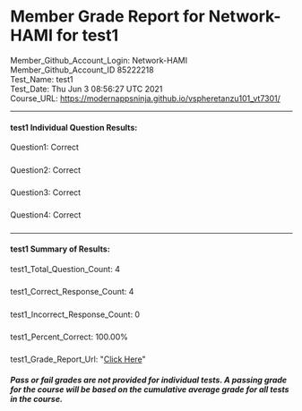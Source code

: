 # Member Grade Report for Network-HAMI for test1  
   
Member_Github_Account_Login: Network-HAMI  
Member_Github_Account_ID 85222218  
Test_Name: test1  
Test_Date: Thu Jun  3 08:56:27 UTC 2021  
Course_URL: https://modernappsninja.github.io/vspheretanzu101_vt7301/  
   
---  
#### test1 Individual Question Results:  
Question1: Correct  
#####  
Question2: Correct  
#####  
Question3: Correct  
#####  
Question4: Correct  
#####  
---  
#### test1 Summary of Results:  
test1_Total_Question_Count: 4  
#####  
test1_Correct_Response_Count: 4  
#####  
test1_Incorrect_Response_Count: 0  
#####  
test1_Percent_Correct: 100.00%  
#####  
test1_Grade_Report_Url: "[Click Here](https://github.com/modernappsninjas/Network-HAMI/blob/main/static/userdata/courses/vspheretanzu101_vt7301/grade_report.pr381.test1.md)"
##### Pass or fail grades are not provided for individual tests. A passing grade for the course will be based on the cumulative average grade for all tests in the course.  
